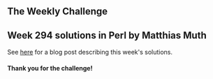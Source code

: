 ## The Weekly Challenge
## Week 294 solutions in Perl by Matthias Muth

See
[here](https://dev.to/muthm/consecutive-sequences-of-permutations-anyone-pwc-294-2dbf)
for a blog post describing this week's solutions.

#### Thank you for the challenge!


